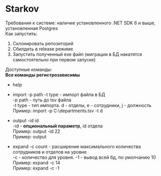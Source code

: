 # Starkov
Требования к системе: наличие установленного .NET SDK 6 и выше, установленная Postgres<br>
Как запустить:
1. Склонировать репозиторий
2. Сбилдить в release режиме
3. Запустить полученный exe файл (миграции в БД накатятся самостоятельно при первом запуске)

Доступные команды:<br>
**Все команды регистрозависимы**<br>
- help

- import -p path -t type - импорт файла в БД<br>
  -p path - путь до tsv файла<br>
  -t type - тип импорта. d - отделы, e - сотрудники, j - должность<br>
  Пример: import -p C:\departments.tsv -t d<br>
  
- output -id id<br>
  -id <id> - **опциональный параметр**, id отдела<br>
  Пример: output -id 22<br>
  Пример: output<br>
  
- expand -c count - расширение максимального количества сотрудников и отделов на уровне<br>
  -c <count> - количество для уровня. -1 - вывод всей бд, по умолчанию 10<br>
  Пример: expand -c 14<br>
  Пример: expand -c -1<br>
  
